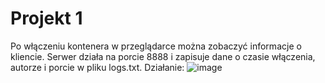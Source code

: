 # Projekt 1
Po włączeniu kontenera w przeglądarce można zobaczyć informacje o kliencie. 
Serwer działa na porcie 8888 i zapisuje dane o czasie włączenia, autorze i porcie w pliku logs.txt.
Działanie:
![image](https://github.com/amvrosi/zadanie1docker/assets/133603835/d1d075f1-536d-4809-932c-129695e5091d)
